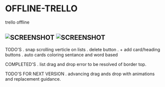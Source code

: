 # OFFLINE-TRELLO
trello offline 

![SCREENSHOT](https://github.com/Ans447766/OFFtrello/blob/master/ShowRoom/Screenshot%20from%202019-02-18%2014-39-44.png)
![SCREENSHOT](https://github.com/Ans447766/OFFtrello/blob/master/ShowRoom/Screenshot%20from%202019-02-18%2014-25-45.png)
-------------------------------------------------------------------
TODO'S
    . snap scrolling verticle on lists
    . delete button
    . + add card/heading buttons
    . auto cards coloring sentance and word based

COMPLETED'S
    . list drag and drop error to be resolved of border top.


TODO'S FOR NEXT VERSION
    . advancing drag ands drop with animations and replacement guidance.
